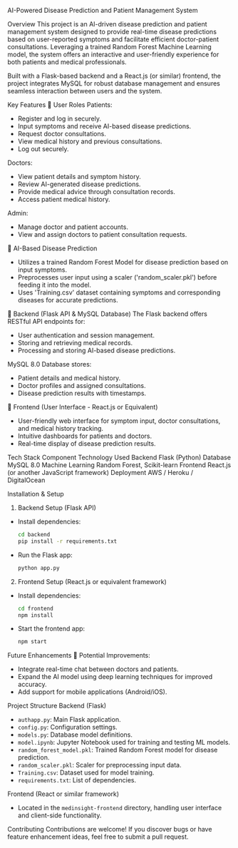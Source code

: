 AI-Powered Disease Prediction and Patient Management System

Overview
This project is an AI-driven disease prediction and patient management system designed to provide real-time disease predictions based on user-reported symptoms and facilitate efficient doctor-patient consultations. Leveraging a trained Random Forest Machine Learning model, the system offers an interactive and user-friendly experience for both patients and medical professionals.

Built with a Flask-based backend and a React.js (or similar) frontend, the project integrates MySQL for robust database management and ensures seamless interaction between users and the system.

Key Features
🏥 User Roles
Patients:
- Register and log in securely.
- Input symptoms and receive AI-based disease predictions.
- Request doctor consultations.
- View medical history and previous consultations.
- Log out securely.

Doctors:
- View patient details and symptom history.
- Review AI-generated disease predictions.
- Provide medical advice through consultation records.
- Access patient medical history.

Admin:
- Manage doctor and patient accounts.
- View and assign doctors to patient consultation requests.

🤖 AI-Based Disease Prediction
- Utilizes a trained Random Forest Model for disease prediction based on input symptoms.
- Preprocesses user input using a scaler ('random_scaler.pkl') before feeding it into the model.
- Uses 'Training.csv' dataset containing symptoms and corresponding diseases for accurate predictions.

🔗 Backend (Flask API & MySQL Database)
The Flask backend offers RESTful API endpoints for:
- User authentication and session management.
- Storing and retrieving medical records.
- Processing and storing AI-based disease predictions.

MySQL 8.0 Database stores:
- Patient details and medical history.
- Doctor profiles and assigned consultations.
- Disease prediction results with timestamps.

🎨 Frontend (User Interface - React.js or Equivalent)
- User-friendly web interface for symptom input, doctor consultations, and medical history tracking.
- Intuitive dashboards for patients and doctors.
- Real-time display of disease prediction results.

Tech Stack
Component            Technology Used
Backend              Flask (Python)
Database             MySQL 8.0
Machine Learning     Random Forest, Scikit-learn
Frontend             React.js (or another JavaScript framework)
Deployment           AWS / Heroku / DigitalOcean

Installation & Setup
1. Backend Setup (Flask API)
- Install dependencies:
  ```bash
  cd backend
  pip install -r requirements.txt
  ```
- Run the Flask app:
  ```bash
  python app.py
  ```

2. Frontend Setup (React.js or equivalent framework)
- Install dependencies:
  ```bash
  cd frontend
  npm install
  ```
- Start the frontend app:
  ```bash
  npm start
  ```

Future Enhancements
🚀 Potential Improvements:
- Integrate real-time chat between doctors and patients.
- Expand the AI model using deep learning techniques for improved accuracy.
- Add support for mobile applications (Android/iOS).

Project Structure
Backend (Flask)
- `authapp.py`: Main Flask application.
- `config.py`: Configuration settings.
- `models.py`: Database model definitions.
- `model.ipynb`: Jupyter Notebook used for training and testing ML models.
- `random_forest_model.pkl`: Trained Random Forest model for disease prediction.
- `random_scaler.pkl`: Scaler for preprocessing input data.
- `Training.csv`: Dataset used for model training.
- `requirements.txt`: List of dependencies.

Frontend (React or similar framework)
- Located in the `medinsight-frontend` directory, handling user interface and client-side functionality.

Contributing
Contributions are welcome! If you discover bugs or have feature enhancement ideas, feel free to submit a pull request.

